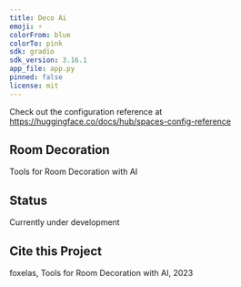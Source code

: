 ```yaml
---
title: Deco Ai
emoji: ⚡
colorFrom: blue
colorTo: pink
sdk: gradio
sdk_version: 3.16.1
app_file: app.py
pinned: false
license: mit
---
```


Check out the configuration reference at https://huggingface.co/docs/hub/spaces-config-reference


## Room Decoration
Tools for Room Decoration with AI
 
## Status

Currently under development

## Cite this Project

foxelas, Tools for Room Decoration with AI, 2023
